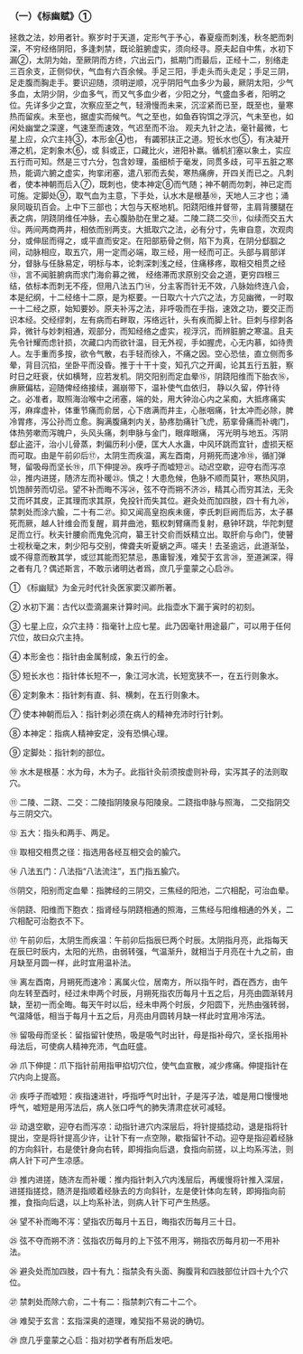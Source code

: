 ### （一）《标幽赋》①

拯救之法，妙用者针。察岁时于天道，定形气于予心，春夏瘦而刺浅，秋冬肥而刺深，不穷经络阴阳，多逢刺禁，既论脏腑虚实，须向经寻。原夫起自中焦，水初下漏②，太阴为始，至厥阴而方终，穴出云门，抵期门而最后，正经十二，别络走三百余支，正侧仰伏，气血有六百余候。手足三阳，手走头而头走足；手足三阴，足走腹而胸走手。要识迎随，须明逆顺，况乎阴阳气血多少为最，厥阴太阳，少气多血，太阴少阴，少血多气，而又气多血少者，少阳之分，气盛血多者，阳明之位。先详多少之宜，次察应至之气，轻滑慢而未来，沉涩紧而已至，既至也，量寒热而留疾。未至也，据虚实而候气。气之至也，如鱼吞钩饵之浮沉，气未至也，如闲处幽堂之深邃，气速至而速效，气迟至而不治。 观夫九针之法，毫针最微，七星上应，众穴主持③，本形金④也， 有蠲邪扶正之道。短长水也⑤，有决凝开滞之机，定刺象木⑥，或 斜或正，口藏比火，进阳补羸。循机扪塞以象土，实应五行而可知。然是三寸六分，包含妙理，虽细桢于毫发，同贯多歧，可平五脏之寒热，能调六腑之虚实，拘挛闭塞，遣八邪而去矣，寒热痛痹，开四关而已之。凡刺者，使本神朝而后入⑦，既刺也，使本神定⑧而气随；神不朝而勿刺，神已定而可施。定脚处⑨，取气血为主意，下手处，认水木是根基⑩，天地人三才也；涌泉同璇玑百会。上中下三部也；大包与天枢地机。阳跷阳维并督带，主肩背腰腿在表之病，阴跷阴维任冲脉，去心腹胁肋在里之凝。二陵二跷二交⑪，似续而交五大⑫。两间两商两井，相依而别两支。大抵取穴之法，必有分寸，先审自意，次观肉分，或伸屈而得之，或平直而安定。在阳部筋骨之侧，陷下为真，在阴分郄腘之间，动脉相应，取五穴，用一定而必端，取三经，用一经而可正。头部与肩部详分，督脉与任脉易定，明标与本，论刺深刺浅之经，住痛移疼，取相交相贯之经⑬，言不闻脏腑病而求门海俞募之微， 经络滞而求原别交会之道，更穷四根三结，依标本而刺无不痊，但用八法五门⑭，分主客而针无不效，八脉始终连八会，本是纪纲，十二经络十二原，是为枢要。一日取六十六穴之法，方见幽微，一时取一十二经之原，始知要妙。原夫补泻之法，非呼吸而在手指，速效之功，要交正而识本经。交经缪刺，左有病而右畔取，泻络远针，头有疾而脚上针。巨刺与缪刺各异，微针与妙刺相通，观部分，而知经络之虚实，视浮沉，而辨脏腑之寒温。且夫先令针耀而虑针损，次藏口内而欲针温，目无外视，手如握虎，心无内慕，如待贵人。左手重而多按，欲令气散，右手轻而徐入，不痛之因。空心恐怯，直立侧而多晕，背目沉掐，坐卧平而没昏。推于十干十变，知孔穴之开阖，论其五行五脏，察时日之旺衰，伏如横弩，应若发机。阴交阳别而定血晕⑮，阴跷阳维而下胎衣⑯，痹厥偏枯，迎随俾经络接续，漏崩带下，温补使气血依归， 静以久留，停针待之。必准者，取照海治喉中之闭塞，端的处，用大钟治心内之呆痴，大抵疼痛实泻，麻痒虚补，体重节痛而俞居，心下痞满而井主，心胀咽痛，针太冲而必除，脾冷胃疼，泻公孙而立愈。胸满腹痛刺内关，胁疼肋痛针飞虎，筋挛骨痛而补魂门，体热劳嗽而泻魄户，头风头痛，刺申脉与金门，眼痒眼痛， 泻光明与地五。泻阴郄止盗汗，治小儿骨蒸，刺偏历利小便，匡大人水蛊，中风环跳而宜针，虚损天枢而可取。由是午前卯后⑰，太阴生而疾温，离左酉南，月朔死而速冷⑱，循扪弹弩，留吸母而坚长⑲，爪下伸提⑳。疾呼子而嘘短㉑。动迟空歇，迎夺右而泻凉㉒，推内进搓，随济左而补暖㉓。慎之！大患危候，色脉不顺而莫针，寒热风阴，饥饱醉劳而切忌。望不补而晦不泻㉔，弦不夺而朔不济㉕，精其心而穷其法，无灸艾而坏其皮，正其理而求其原，免投针而失其位。避灸处而加四肢，四十有九㉖，禁刺处而涂六腧，二十有二㉗。抑又闻高皇抱疾未瘥，李氏刺巨阙而后苏，太子暴死而厥，越人针维会而复醒，肩井曲池，甄权刺臂痛而复射，悬钟环跳，华陀刺躄足而立行。秋夫针腰俞而鬼免沉疴，纂王针交俞而妖精立出。取肝俞与命门，使瞽士视秋毫之末，刺少阳与交别，俾聋夫听夏蜗之声。嗟夫！去圣逾远，此道渐坠，或不得意而散其学，或愆其能而犯禁忌，愚庸智浅，难契于玄言㉘，至道渊深，得之者有几？偶述斯言，不敢示诸明达者爲，庶几乎童蒙之心启㉙。

① 《标幽赋》为金元时代针灸医家窦汉卿所著。

② 水初下漏：古代以壶滴漏来计算时间。此指壶水下漏于寅时的初刻。

③ 七星上应，众穴主持：指毫针上应七星。此乃因毫针用途最广，可以用于任何穴位，故曰众穴主持。

④ 本形金也：指针由金属制成，象五行的金。

⑤ 短长水也：指针体长短不一，象江河水流，长短宽狭不一，在五行则象水。

⑥ 定刺象木：指针刺有直、斜、横刺，在五行则象木。

⑦ 使本神朝而后入：指针刺必须在病人的精神充沛时行针刺。

⑧ 本神定：指病人精神安定，没有恐惧心理。

⑨ 定脚处：指针刺的部位。

⑩ 水木是根基：水为母，木为子。此指针灸前须按虚则补母，实泻其子的法则取穴。

⑪ 二陵、二跷、二交：二陵指阴陵泉与阳陵泉。二跷指申脉与照海， 二交指阴交与三阴交穴。

⑫ 五大：指头和两手、两足。

⑬ 取相交相贯之径：指选用各经互相交会的腧穴。

⑭ 八法五门：八法指“八法流注”，五门指五腧穴。

⑮阴交，阳别而定血晕：指脾经的三阴交，三焦经的阳池，二穴相配，可治血晕。

⑯阴跷、阳维而下胞衣：指肾经与阴跷相通的照海，三焦经与阳维相通的外关，二穴相配可治胞衣不下。

⑰ 午前卯后，太阴生而疾温：午前卯后指辰巳两个时辰。太阴指月亮，此指每天在辰巳时辰内，太阳的光热，由弱转强，气温渐升，就相当于月亮在十九之前，由月缺至月圆一样，此时宜用温补法。

⑱ 离左酉南，月朔死而速冷：离属火位，居南方，所以指午时，酉在西方，由午向左转至酉时，经过未申两个时辰，月朔死指农历每月十五之后，月亮由圆渐转月缺，至初一而全晦。每天午时以后，经未申两个时辰，夕阳圆下，光热由强转弱，气温降低，相当于每月十五之后，月亮由月圆转月缺一样此时宜用冷泻法。

⑲ 留吸母而坚长：留指留针使热，吸是吸气时出针，母是指补母穴，坚长指用补母法后，可使病人精神充沛，气血旺盛。

⑳ 爪下伸提：爪下指针前用指甲掐切穴位，使气血宣散，减少疼痛。伸提指针在穴内向上提高。

㉑ 疾呼子而嘘短：疾指速进针，呼指呼气时出针，子是泻子法，嘘是用口慢慢地呼气，嘘短是用泻法后，病人张口呼气的肺失清肃症状可减轻。

㉒ 动退空歇，迎夺右而泻凉：动指针进穴内深层后，将针提插捻动，退是指将针提出，空是将针提高少许，让针下有一点空隙，歇指留针不动。迎夺是指迎着经脉的方向斜针，右是使针身向右转，即拇指向后退，食指向前搓，以上均系泻法，则病人针下可产生凉感。

㉓ 推内进搓，随济左而补暖：推内指针刺入穴内浅层后，再缓慢将针推入深层，进搓指搓捻，随济是指顺着经脉去的方向斜针，左是使针体向左转，即拇指向前推，食指向后退，以上均系补法，则病人针下可产生热感。

㉔ 望不补而晦不泻：望指农历每月十五日，晦指农历每月三十日。

㉕ 弦不夺而朔不济：弦指农历每月的上下弦不用泻，朔指农历每月初一不用补法。

㉖ 避灸处而加四肢，四十有九：指禁灸有头面、胸腹背和四肢部位计四十九个穴位。

㉗ 禁刺处而除六俞，二十有二：指禁刺穴有二十二个。

㉘ 难契于玄言：玄指深奥的道理，难契指不易说的确切。

㉙ 庶几乎童蒙之心启：指对初学者有所启发吧。
